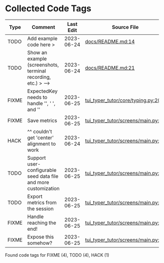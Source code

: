 # Collected Code Tags

| Type   | Comment                                                         | Last Edit   | Source File                                                                                                                                                          |
|--------|-----------------------------------------------------------------|-------------|----------------------------------------------------------------------------------------------------------------------------------------------------------------------|
| TODO   | Add example code here >                                         | 2023-06-24  | [docs/README.md:14](https://github.com/KyleKing/tui-typer-tutor/blame/d8a0ba2e88fe38011c1a0f7ab5a6ce2ae555705d/docs/README.md#L14)                                   |
| TODO   | Show an example (screenshots, terminal recording, etc.) > -->   | 2023-06-24  | [docs/README.md:21](https://github.com/KyleKing/tui-typer-tutor/blame/d8a0ba2e88fe38011c1a0f7ab5a6ce2ae555705d/docs/README.md#L21)                                   |
| FIXME  | ExpectedKey needs to handle '<Leader>', ' ', and '<Space>'      | 2023-06-25  | [tui_typer_tutor/core/typing.py:20](https://github.com/KyleKing/tui-typer-tutor/blame/e0d7082b3742e767436d3807b58888a8aa463cd8/tui_typer_tutor/core/typing.py#L20)   |
| FIXME  | Save metrics                                                    | 2023-06-25  | [tui_typer_tutor/screens/main.py:65](https://github.com/KyleKing/tui-typer-tutor/blame/fae760decc8dbb7e0adf3b905688a8a6e887358a/tui_typer_tutor/screens/main.py#L69) |
| HACK   | ^^ couldn't get 'center' alignment to work                      | 2023-06-24  | [tui_typer_tutor/screens/main.py:72](https://github.com/KyleKing/tui-typer-tutor/blame/def44b142bb64780034be79ea55e365b565cf5a4/tui_typer_tutor/screens/main.py#L64) |
| TODO   | Support user-configurable seed data file and more customization | 2023-06-25  | [tui_typer_tutor/screens/main.py:83](https://github.com/KyleKing/tui-typer-tutor/blame/6abff10b3e66c937b45bed64dcf8c5712d0f64cd/tui_typer_tutor/screens/main.py#L83) |
| TODO   | Export metrics from the session                                 | 2023-06-25  | [tui_typer_tutor/screens/main.py:92](https://github.com/KyleKing/tui-typer-tutor/blame/e9fbe5aa4ec3c0c9bfbd0c63dcb31d0191ff69fa/tui_typer_tutor/screens/main.py#L88) |
| FIXME  | Handle reaching the end!                                        | 2023-06-25  | [tui_typer_tutor/screens/main.py:93](https://github.com/KyleKing/tui-typer-tutor/blame/6abff10b3e66c937b45bed64dcf8c5712d0f64cd/tui_typer_tutor/screens/main.py#L93) |
| FIXME  | Expose this somehow?                                            | 2023-06-25  | [tui_typer_tutor/screens/main.py:96](https://github.com/KyleKing/tui-typer-tutor/blame/3309ff0d11a09fe6c9dbb8e6095e9b0e51810675/tui_typer_tutor/screens/main.py#L96) |

Found code tags for FIXME (4), TODO (4), HACK (1)

<!-- calcipy_skip_tags -->
